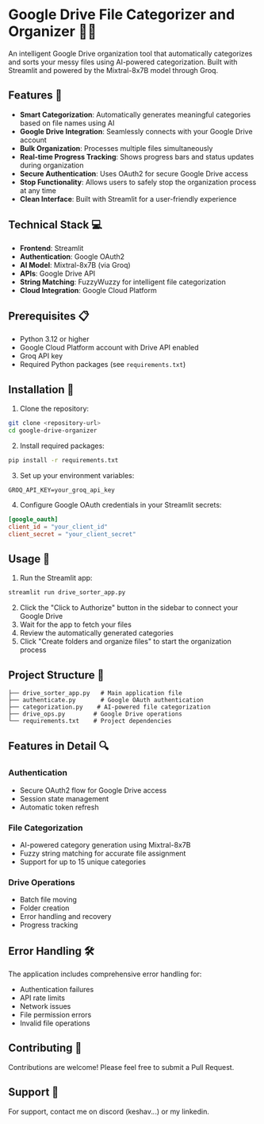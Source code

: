 # Google Drive File Categorizer and Organizer 📁✨

An intelligent Google Drive organization tool that automatically categorizes and sorts your messy files using AI-powered categorization. Built with Streamlit and powered by the Mixtral-8x7B model through Groq.

## Features 🚀

- **Smart Categorization**: Automatically generates meaningful categories based on file names using AI
- **Google Drive Integration**: Seamlessly connects with your Google Drive account
- **Bulk Organization**: Processes multiple files simultaneously
- **Real-time Progress Tracking**: Shows progress bars and status updates during organization
- **Secure Authentication**: Uses OAuth2 for secure Google Drive access
- **Stop Functionality**: Allows users to safely stop the organization process at any time
- **Clean Interface**: Built with Streamlit for a user-friendly experience

## Technical Stack 💻

- **Frontend**: Streamlit
- **Authentication**: Google OAuth2
- **AI Model**: Mixtral-8x7B (via Groq)
- **APIs**: Google Drive API
- **String Matching**: FuzzyWuzzy for intelligent file categorization
- **Cloud Integration**: Google Cloud Platform

## Prerequisites 📋

- Python 3.12 or higher
- Google Cloud Platform account with Drive API enabled
- Groq API key
- Required Python packages (see `requirements.txt`)

## Installation 🔧

1. Clone the repository:
```bash
git clone <repository-url>
cd google-drive-organizer
```

2. Install required packages:
```bash
pip install -r requirements.txt
```

3. Set up your environment variables:
```
GROQ_API_KEY=your_groq_api_key
```

4. Configure Google OAuth credentials in your Streamlit secrets:
```toml
[google_oauth]
client_id = "your_client_id"
client_secret = "your_client_secret"
```

## Usage 🎯

1. Run the Streamlit app:
```bash
streamlit run drive_sorter_app.py
```

2. Click the "Click to Authorize" button in the sidebar to connect your Google Drive
3. Wait for the app to fetch your files
4. Review the automatically generated categories
5. Click "Create folders and organize files" to start the organization process

## Project Structure 📂

```
├── drive_sorter_app.py   # Main application file
├── authenticate.py       # Google OAuth authentication
├── categorization.py    # AI-powered file categorization
├── drive_ops.py        # Google Drive operations
└── requirements.txt    # Project dependencies
```

## Features in Detail 🔍

### Authentication
- Secure OAuth2 flow for Google Drive access
- Session state management
- Automatic token refresh

### File Categorization
- AI-powered category generation using Mixtral-8x7B
- Fuzzy string matching for accurate file assignment
- Support for up to 15 unique categories

### Drive Operations
- Batch file moving
- Folder creation
- Error handling and recovery
- Progress tracking

## Error Handling 🛠️

The application includes comprehensive error handling for:
- Authentication failures
- API rate limits
- Network issues
- File permission errors
- Invalid file operations

## Contributing 🤝

Contributions are welcome! Please feel free to submit a Pull Request.


## Support 💬

For support, contact me on discord (keshav._._.) or my linkedin.
